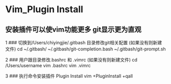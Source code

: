 # Vim_Plugin Install
## 安装插件可以使vim功能更多 git显示更为直观

1 ### 切换到/Users/chiyingjie/.gitbash 目录修改git相关配置 (如果没有则新建文件)
cd ~/.gitbash/
~/.gitbash/git-completion.bash
~/.gitbash/git-prompt.sh


2 ### 用户跟目录修改.bashrc 和 .vimrc (如果没有则新建文件)
cd /Users/username
vim .bashrc
vim .vimrc


3 ### 执行命令安装插件
Plugin Install
vim +PluginInstall +qall
